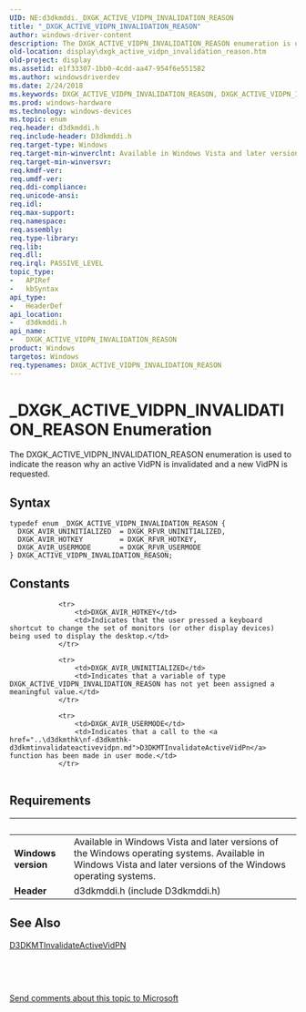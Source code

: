 ```yaml
---
UID: NE:d3dkmddi._DXGK_ACTIVE_VIDPN_INVALIDATION_REASON
title: "_DXGK_ACTIVE_VIDPN_INVALIDATION_REASON"
author: windows-driver-content
description: The DXGK_ACTIVE_VIDPN_INVALIDATION_REASON enumeration is used to indicate the reason why an active VidPN is invalidated and a new VidPN is requested.
old-location: display\dxgk_active_vidpn_invalidation_reason.htm
old-project: display
ms.assetid: e1f33307-1bb0-4cdd-aa47-954f6e551582
ms.author: windowsdriverdev
ms.date: 2/24/2018
ms.keywords: DXGK_ACTIVE_VIDPN_INVALIDATION_REASON, DXGK_ACTIVE_VIDPN_INVALIDATION_REASON enumeration [Display Devices], DXGK_AVIR_HOTKEY, DXGK_AVIR_UNINITIALIZED, DXGK_AVIR_USERMODE, DmEnums_9a263431-3cae-4e33-a2f0-310ec88c1343.xml, _DXGK_ACTIVE_VIDPN_INVALIDATION_REASON, d3dkmddi/DXGK_ACTIVE_VIDPN_INVALIDATION_REASON, d3dkmddi/DXGK_AVIR_HOTKEY, d3dkmddi/DXGK_AVIR_UNINITIALIZED, d3dkmddi/DXGK_AVIR_USERMODE, display.dxgk_active_vidpn_invalidation_reason
ms.prod: windows-hardware
ms.technology: windows-devices
ms.topic: enum
req.header: d3dkmddi.h
req.include-header: D3dkmddi.h
req.target-type: Windows
req.target-min-winverclnt: Available in Windows Vista and later versions of the Windows operating systems.
req.target-min-winversvr: 
req.kmdf-ver: 
req.umdf-ver: 
req.ddi-compliance: 
req.unicode-ansi: 
req.idl: 
req.max-support: 
req.namespace: 
req.assembly: 
req.type-library: 
req.lib: 
req.dll: 
req.irql: PASSIVE_LEVEL
topic_type:
-	APIRef
-	kbSyntax
api_type:
-	HeaderDef
api_location:
-	d3dkmddi.h
api_name:
-	DXGK_ACTIVE_VIDPN_INVALIDATION_REASON
product: Windows
targetos: Windows
req.typenames: DXGK_ACTIVE_VIDPN_INVALIDATION_REASON
---
```


# _DXGK_ACTIVE_VIDPN_INVALIDATION_REASON Enumeration
The DXGK_ACTIVE_VIDPN_INVALIDATION_REASON enumeration is used to indicate the reason why an active VidPN is invalidated and a new VidPN is requested.

## Syntax
````
typedef enum _DXGK_ACTIVE_VIDPN_INVALIDATION_REASON { 
  DXGK_AVIR_UNINITIALIZED  = DXGK_RFVR_UNINITIALIZED,
  DXGK_AVIR_HOTKEY         = DXGK_RFVR_HOTKEY,
  DXGK_AVIR_USERMODE       = DXGK_RFVR_USERMODE
} DXGK_ACTIVE_VIDPN_INVALIDATION_REASON;
````

## Constants

<table>
            
                <tr>
                    <td>DXGK_AVIR_HOTKEY</td>
                    <td>Indicates that the user pressed a keyboard shortcut to change the set of monitors (or other display devices) being used to display the desktop.</td>
                </tr>
            
                <tr>
                    <td>DXGK_AVIR_UNINITIALIZED</td>
                    <td>Indicates that a variable of type DXGK_ACTIVE_VIDPN_INVALIDATION_REASON has not yet been assigned a meaningful value.</td>
                </tr>
            
                <tr>
                    <td>DXGK_AVIR_USERMODE</td>
                    <td>Indicates that a call to the <a href="..\d3dkmthk\nf-d3dkmthk-d3dkmtinvalidateactivevidpn.md">D3DKMTInvalidateActiveVidPn</a> function has been made in user mode.</td>
                </tr>
</table>


## Requirements
| &nbsp; | &nbsp; |
| ---- |:---- |
| **Windows version** | Available in Windows Vista and later versions of the Windows operating systems. Available in Windows Vista and later versions of the Windows operating systems. |
| **Header** | d3dkmddi.h (include D3dkmddi.h) |

## See Also

<a href="..\d3dkmthk\nf-d3dkmthk-d3dkmtinvalidateactivevidpn.md">D3DKMTInvalidateActiveVidPN</a>



 

 

<a href="mailto:wsddocfb@microsoft.com?subject=Documentation%20feedback [display\display]:%20DXGK_ACTIVE_VIDPN_INVALIDATION_REASON enumeration%20 RELEASE:%20(2/24/2018)&amp;body=%0A%0APRIVACY STATEMENT%0A%0AWe use your feedback to improve the documentation. We don't use your email address for any other purpose, and we'll remove your email address from our system after the issue that you're reporting is fixed. While we're working to fix this issue, we might send you an email message to ask for more info. Later, we might also send you an email message to let you know that we've addressed your feedback.%0A%0AFor more info about Microsoft's privacy policy, see http://privacy.microsoft.com/en-us/default.aspx." title="Send comments about this topic to Microsoft">Send comments about this topic to Microsoft</a>